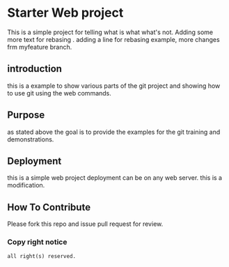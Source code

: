 # Starter Web project

This is a simple project for telling what is what what's not. Adding some more text for rebasing .
adding a line for rebasing example, more changes frm myfeature branch.

## introduction 

this is a example to show various parts of the git project and showing how to use git using the web commands.

## Purpose
as stated above the goal is to provide the examples for the git training and demonstrations.

## Deployment

this is a simple web project deployment can be on any web server.
this is a modification.

## How To Contribute
Please fork this repo and issue pull request for review.

### Copy right notice
	all right(s) reserved.